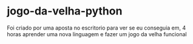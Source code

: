 # jogo-da-velha-python
Foi criado por uma aposta no escritorio para ver se eu conseguia em, 4 horas aprender uma nova linguagem e fazer um jogo da velha funcional
